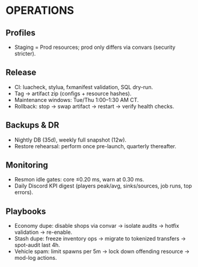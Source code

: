 # OPERATIONS

## Profiles
- Staging = Prod resources; prod only differs via convars (security stricter).

## Release
- CI: luacheck, stylua, fxmanifest validation, SQL dry-run.
- Tag -> artifact zip (configs + resource hashes).
- Maintenance windows: Tue/Thu 1:00–1:30 AM CT.
- Rollback: stop → swap artifact → restart → verify health checks.

## Backups & DR
- Nightly DB (35d), weekly full snapshot (12w).
- Restore rehearsal: perform once pre-launch, quarterly thereafter.

## Monitoring
- Resmon idle gates: core ≤0.20 ms, warn at 0.30 ms.
- Daily Discord KPI digest (players peak/avg, sinks/sources, job runs, top errors).

## Playbooks
- Economy dupe: disable shops via convar → isolate audits → hotfix validation → re-enable.
- Stash dupe: freeze inventory ops → migrate to tokenized transfers → spot-audit last 4h.
- Vehicle spam: limit spawns per 5m → lock down offending resource → mod-log actions.


